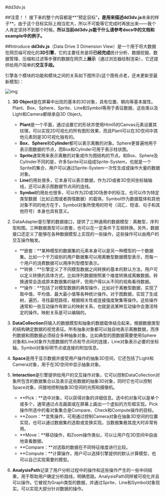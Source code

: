 #dd3dv.js

##注意！！
接下来的整个内容都是**“预定目标”**，是用来描述dd3dv.js**未来的样子**。由于这个目标实际上相当宏大，所以不可能等它完成时再放出来——我个人肯定坚持不到那个时候。**所以当前dd3dv.js能干什么请参考docs中的文档和example中的例子。**

##Introduce
**dd3dv.js**（Data Drive 3 Dimension View）是一个用于将大数据在网页端可视化的**3D引擎**，它的主要任务是将**已经完成**统计分析、数据挖掘、数据管理、压缩和过滤等步骤的数据在网页上**展示**（通过浏览器绘制渲染），它还提供给用户简单的**交互手段。**

引擎各个模块的功能和模块之间的关系如下图所示(这个图有点老，还未更新至最新模型)：

![img](https://raw.githubusercontent.com/ReiBuilder/DD3DV/master/docs/images/dd3dvModel.jpg)


1.	**3D Object**是在屏幕中出现的基本的3D对象，具有位置、朝向等基本属性。Plant、Box、Sphere、Sprite、Line和Symbol等用于表征数据，这些类以及Light和Camera都继承自3D Object。
	* **Plant**是一个平面，通过设置它的形状并使用Html5的Canvas元素设置其纹理，可以实现2D可视化的所有图形效果，而且Plant可以在3D空间中其他元素则是3D可视化独有的。
	* **Box**、**Sphere**和**Cylinder**都可以表示离散的对象。Sphere更普遍地用于表示图数据的节点，而Box和Cylinder可用于表示柱状图。
	* **Sprite**通常用来表示离散的对象或作为图结构的节点。和Box、Sphere及Cylinder不同的是，许多Sprite可以组成Sprite-System，也就是一个Sprite的集合，用户可以通过Sprite-System一次性生成或操作大量的数据对象。
	* **Line**的用处很多，它本身可以表示数据，作为2D或者3D空间坐标轴轴线，还可以表示图数据节点间的连线。
	* **Symbol**的用处也很多，可以作为2D或3D场景中的标注，也可以作为特定类型数据（比如云图或者舆情数据）的载体。Symbol作为数据载体和其他对象不同的地方在于，Symbol对象所使用的符号（词汇、短语、句子和其他符号）本身也具有意义。

	
2.	DataAdapter是引擎的数据接口，提供了三种通用的数据模型：离散型，序列型和图。三种数据类型可以嵌套，也可以在一定条件下互相转换。另外，数据接口还定义了能够在各种数据模型上实现的一些操作，这些操作可以由用户的交互操作触发。
	* **嵌套：**某种模型的数据集的元素本身可以是另一种模型的一个数据集。比如一个千万级别的用户数据集可以用离散型数据模型表示，而每一个用户的消费数据可以用序列型模型表示。
	* **转换：**引擎定义了不同模型数据之间转换的基本的默认方法，用户可以定义转换的具体方式，比如序列数据按照某个维度转换成离散数据。转换通常会造成原本数据集的破坏，但用户得以从不同的视角看待数据。
	* **操作：**包括了对模型数据的典型操作，比如对于离散型数据，实现了取中值，平均值、最大最小值等各种统计操作。对于图数据，实现了生成树，遍历，寻找最短路径，根据相关性或连接强度聚集等操作。这些操作通常和一些互动操作有默认的映射关系，也就是说某种互动操作会激活特定的操作。映射关系是可以编辑的。
	
3.	**DataCollection**将输入的数据模型和抽象的数据载体结合起来，根据数据类型的结构确定数据的视觉表征。所有抽象对象都可以独自地表示离散数据，而序列数据和图数据必须结合多种抽象对象。比如典型的图数据需要使用Sphere对象和Line对象作为图数据的节点和节点间的连接，Line对象表示必要的坐标轴，Symbol对象标明节点或连接的附加信息。


4.	**Space**是用于显示数据并接受用户操作的抽象3D空间，它还包括了Light和Camera对象，用于在3D空间中显示抽象对象。


5.	**Interaction**是引擎提供给用户的交互操作对象，它可以控制DataCollection对象所包含的数据集合以及表示这些数据的抽象3D对象，同时它也可以控制Space对象，间接地控制抽象3D空间的光照和摄像机。
	* **Pick：**选中对象，可以获得对象的详细信息。选中的对象可以是单个或多个，通常通过点击画面或在屏幕上画出一个虚拟的方形框实现。Pick操作所选中的看对象集合是Compare、Check和Compute操作的目标。
	* **Zoom：**变焦操作，可用通过控制Camera对象在抽象3D空间的位置实现，也可以通过数据集的选取或变换实现。当数据集极其庞大时非常有用。
	* **Move：**移动操作，和Zoom操作类似，可以让用户在3D空间中自由地查看数据。
	* **Compare：**对选取的数据在不同特征维度进行比较。
	* **Compute：**计算操作，用户可以选择引擎提供的默认计算模型，也可以自己实现需要的模型。

6.	**AnalysisPath**记录了用户分析过程中的操作和这些操作产生的一些中间结果，用于帮助用户确定分析路线，明确思路。AnalysisPath同样被可视化并且可以操作。它被视为Graph类型的数据，并通过Sprite、Line和Symbol对象现实。可以实现大部分针对数据的操作。

